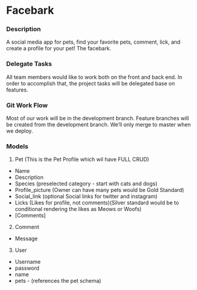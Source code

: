 # Facebark

### Description

A social media app for pets, find your favorite pets, comment, lick, and create a profile for your pet! The facebark.

### Delegate Tasks

All team members would like to work both on the front and back end. In order to accomplish that, the project tasks will be delegated base on features.

### Git Work Flow

Most of our work will be in the development branch. Feature branches will be created from the development branch. We’ll only merge to master when we deploy.

### Models

1. Pet (This is the Pet Profile which wil have FULL CRUD)

- Name
- Description
- Species (preselected category - start with cats and dogs)
- Profile_picture (Owner can have many pets would be Gold Standard)
- Social_link (optional Social links for twitter and instagram)
- Licks (Likes for profile, not comments)(Silver standard would be to conditional rendering the likes as Meows or Woofs)
- [Comments]

2. Comment

- Message

3. User

- Username
- password
- name
- pets - (references the pet schema)

